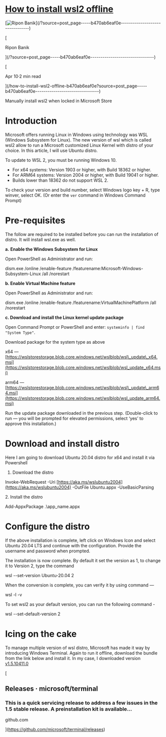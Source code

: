 [How to install wsl2 offline](https://ripon-banik.medium.com/how-to-install-wsl2-offline-b470ab6eaf0e)
===========================

[![Ripon Banik](https://miro.medium.com/fit/c/56/56/0*eVdo4350dV6X3gOz.)](/?source=post_page-----b470ab6eaf0e--------------------------------)

[

Ripon Banik

](/?source=post_page-----b470ab6eaf0e--------------------------------)

[

Apr 10·2 min read

](/how-to-install-wsl2-offline-b470ab6eaf0e?source=post_page-----b470ab6eaf0e--------------------------------)

[](https://medium.com/m/signin?actionUrl=https%3A%2F%2Fmedium.com%2F_%2Fbookmark%2Fp%2Fb470ab6eaf0e&operation=register&redirect=https%3A%2F%2Fripon-banik.medium.com%2Fhow-to-install-wsl2-offline-b470ab6eaf0e&source=post_actions_header--------------------------bookmark_preview-----------)

Manually install wsl2 when locked in Microsoft Store

Introduction
============

Microsoft offers running Linux in Windows using technology was WSL (Windows Subsystem for Linux). The new version of wsl which is called wsl2 allow to run a Microsoft customized Linux Kernel with distro of your choice. In this article, I will use Ubuntu distro.

To update to WSL 2, you must be running Windows 10.

*   For x64 systems: Version 1903 or higher, with Build 18362 or higher.
*   For ARM64 systems: Version 2004 or higher, with Build 19041 or higher.
*   Builds lower than 18362 do not support WSL 2.

To check your version and build number, select Windows logo key + R, type winver, select OK. (Or enter the `ver` command in Windows Command Prompt)

Pre-requisites
==============

The follow are required to be installed before you can run the installation of distro. It will install wsl.exe as well.

**a.** **Enable the Windows Subsystem for Linux**

Open PowerShell as Administrator and run:

dism.exe /online /enable-feature /featurename:Microsoft-Windows-Subsystem-Linux /all /norestart

**b. Enable Virtual Machine feature**

Open PowerShell as Administrator and run:

dism.exe /online /enable-feature /featurename:VirtualMachinePlatform /all /norestart

**c. Download and install the Linux kernel update package**

Open Command Prompt or PowerShell and enter: `systeminfo | find "System Type"`.

Download package for the system type as above

x64 — [https://wslstorestorage.blob.core.windows.net/wslblob/wsl\_update\_x64.msi](https://wslstorestorage.blob.core.windows.net/wslblob/wsl_update_x64.msi)

arm64 — [https://wslstorestorage.blob.core.windows.net/wslblob/wsl\_update\_arm64.msi](https://wslstorestorage.blob.core.windows.net/wslblob/wsl_update_arm64.msi)

Run the update package downloaded in the previous step. (Double-click to run — you will be prompted for elevated permissions, select ‘yes’ to approve this installation.)

**Download and install distro**
===============================

Here I am going to download Ubuntu 20.04 distro for x64 and install it via Powershell

1.  Download the distro

Invoke-WebRequest -Uri [https://aka.ms/wslubuntu2004](https://aka.ms/wslubuntu2004) -OutFile Ubuntu.appx -UseBasicParsing

2\. Install the distro

Add-AppxPackage .\\app\_name.appx

Configure the distro
====================

If the above installation is complete, left click on Windows Icon and select Ubuntu 20.04 LTS and continue with the configuration. Provide the username and password when prompted.

The installation is now complete. By default it set the version as 1, to change it to Version 2, type the command

wsl --set-version Ubuntu-20.04 2

When the conversion is complete, you can verify it by using command —

wsl -l -v

To set wsl2 as your default version, you can run the following command -

wsl --set-default-version 2

Icing on the cake
=================

To manage multiple version of wsl distro, Microsoft has made it way by introducing Windows Terminal. Again to run it offline, download the bundle from the link below and install it. In my case, I downloaded version [v1.5.10411.0](http://Microsoft.WindowsTerminal_1.5.10411.0_8wekyb3d8bbwe.msixbundle)

[

Releases · microsoft/terminal
-----------------------------

### This is a quick servicing release to address a few issues in the 1.5 stable release. A preinstallation kit is available…

github.com



](https://github.com/microsoft/terminal/releases)
